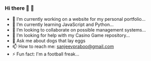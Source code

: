 ### Hi there 👋 👻 

- 🔭 I’m currently working on a website for my personal portfolio...
- 🌱 I’m currently learning JavaScript and Python...
- 👯 I’m looking to collaborate on possible management systems...
- 🤔 I’m looking for help with my Casino Game repository...
- 💬 Ask me about dogs that lay eggs
- 📫 How to reach me: sanjeevpraboo@gmail.com
- ⚡ Fun fact: I'm a football freak...


